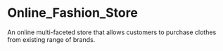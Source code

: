 # Online_Fashion_Store
 An online multi-faceted store that allows customers to purchase clothes from existing range of brands.
